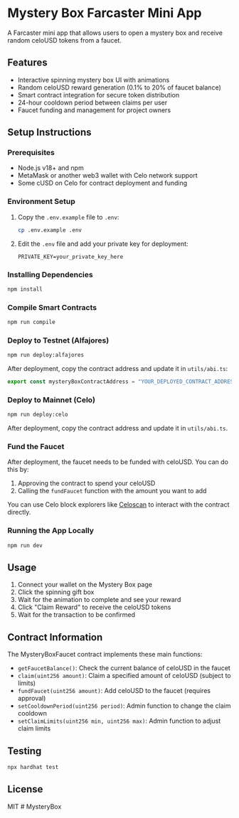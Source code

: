 # Mystery Box Farcaster Mini App

A Farcaster mini app that allows users to open a mystery box and receive random celoUSD tokens from a faucet.

## Features

- Interactive spinning mystery box UI with animations
- Random celoUSD reward generation (0.1% to 20% of faucet balance)
- Smart contract integration for secure token distribution
- 24-hour cooldown period between claims per user
- Faucet funding and management for project owners

## Setup Instructions

### Prerequisites

- Node.js v18+ and npm
- MetaMask or another web3 wallet with Celo network support
- Some cUSD on Celo for contract deployment and funding

### Environment Setup

1. Copy the `.env.example` file to `.env`:
   ```bash
   cp .env.example .env
   ```

2. Edit the `.env` file and add your private key for deployment:
   ```
   PRIVATE_KEY=your_private_key_here
   ```

### Installing Dependencies

```bash
npm install
```

### Compile Smart Contracts

```bash
npm run compile
```

### Deploy to Testnet (Alfajores)

```bash
npm run deploy:alfajores
```

After deployment, copy the contract address and update it in `utils/abi.ts`:

```typescript
export const mysteryBoxContractAddress = "YOUR_DEPLOYED_CONTRACT_ADDRESS";
```

### Deploy to Mainnet (Celo)

```bash
npm run deploy:celo
```

After deployment, copy the contract address and update it in `utils/abi.ts`.

### Fund the Faucet

After deployment, the faucet needs to be funded with celoUSD. You can do this by:

1. Approving the contract to spend your celoUSD
2. Calling the `fundFaucet` function with the amount you want to add

You can use Celo block explorers like [Celoscan](https://celoscan.io/) to interact with the contract directly.

### Running the App Locally

```bash
npm run dev
```

## Usage

1. Connect your wallet on the Mystery Box page
2. Click the spinning gift box
3. Wait for the animation to complete and see your reward
4. Click "Claim Reward" to receive the celoUSD tokens
5. Wait for the transaction to be confirmed

## Contract Information

The MysteryBoxFaucet contract implements these main functions:

- `getFaucetBalance()`: Check the current balance of celoUSD in the faucet
- `claim(uint256 amount)`: Claim a specified amount of celoUSD (subject to limits)
- `fundFaucet(uint256 amount)`: Add celoUSD to the faucet (requires approval)
- `setCooldownPeriod(uint256 period)`: Admin function to change the claim cooldown
- `setClaimLimits(uint256 min, uint256 max)`: Admin function to adjust claim limits

## Testing

```bash
npx hardhat test
```

## License

MIT
#   M y s t e r y B o x  
 